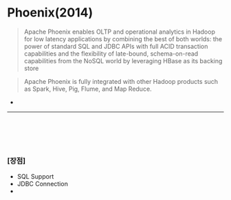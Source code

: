 # Phoenix(2014)
> Apache Phoenix enables OLTP and operational analytics in Hadoop for low latency applications by combining the best of both worlds:
> the power of standard SQL and JDBC APIs with full ACID transaction capabilities and
> the flexibility of late-bound, schema-on-read capabilities from the NoSQL world by leveraging HBase as its backing store

> Apache Phoenix is fully integrated with other Hadoop products such as Spark, Hive, Pig, Flume, and Map Reduce.
* 

<hr>
<br>

##
####

<br>

### [장점]
* SQL Support
* JDBC Connection
* 


<br>
